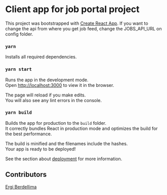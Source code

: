 # Client app for job portal project

This project was bootstrapped with [Create React App](https://github.com/facebook/create-react-app).
If you want to change the api from where you get job feed, change the JOBS_API_URL on config folder.

### `yarn`

Installs all required dependencies.

### `yarn start`

Runs the app in the development mode.<br />
Open [http://localhost:3000](http://localhost:3000) to view it in the browser.

The page will reload if you make edits.<br />
You will also see any lint errors in the console.


### `yarn build`

Builds the app for production to the `build` folder.<br />
It correctly bundles React in production mode and optimizes the build for the best performance.

The build is minified and the filenames include the hashes.<br />
Your app is ready to be deployed!

See the section about [deployment](https://facebook.github.io/create-react-app/docs/deployment) for more information.


## Contributors

[Ergi Berdellima](https://github.com/Bhfreagra)